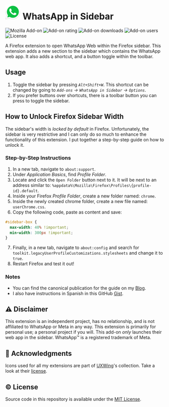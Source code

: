 # ![logo](src/icons/48x48.png) WhatsApp in Sidebar

![Mozilla Add-on](https://img.shields.io/amo/v/{2b38cb05-9cff-44a7-b9f1-7cc575afab8a})
![Add-on rating](https://img.shields.io/amo/rating/{2b38cb05-9cff-44a7-b9f1-7cc575afab8a})
![Add-on downloads](https://img.shields.io/amo/dw/{2b38cb05-9cff-44a7-b9f1-7cc575afab8a})
![Add-on users](https://img.shields.io/amo/users/{2b38cb05-9cff-44a7-b9f1-7cc575afab8a})
![License](https://img.shields.io/github/license/semanticdata/firefox-new-tab-notes)

A Firefox extension to open WhatsApp Web within the Firefox sidebar. This extension adds a new section to the sidebar which contains the WhatsApp web app. It also adds a shortcut, and a button toggle within the toolbar.

## Usage

1. Toggle the sidebar by pressing _`Alt+Shift+W`_. This shortcut can be changed by going to _`Add-ons` → `WhatsApp in Sidebar` → `Options`_.
2. If you prefer buttons over shortcuts, there is a toolbar button you can press to toggle the sidebar.

## How to Unlock Firefox Sidebar Width

The sidebar's width is _locked by default_ in Firefox. Unfortunately, the sidebar is very restrictive and I can only do so much to enhance the functionality of this extension. I put together a step-by-step guide on how to unlock it.

### Step-by-Step Instructions

1. In a new tab, navigate to `about:support`.
2. Under _Application Basics_, find _Profile Folder_.
3. Locate and click the `Open Folder` button next to it. It will be next to an address similar to: `%appdata%\Mozilla\Firefox\Profiles\{profile-id}.default`.
4. Inside your Firefox _Profile Folder_, create a new folder named: `chrome`.
5. Inside the newly created chrome folder, create a new file named: `userChrome.css`.
6. Copy the following code, paste as content and save:

```css
#sidebar-box {
  max-width: 40% !important;
  min-width: 300px !important;
}
```

7. Finally, in a new tab, navigate to `about:config` and search for `toolkit.legacyUserProfileCustomizations.stylesheets` and change it to `true`.
8. Restart Firefox and test it out!

### Notes

- You can find the canonical publication for the guide on my [Blog](https://miguelpimentel.do/unlock-firefox-sidebar/).  
- I also have instructions in Spanish in this GitHub [Gist](https://gist.github.com/semanticdata/ee0bca4f3617241aa98da114653c0b08#file-instrucciones-md).

## ⚠ Disclaimer

This extension is an independent project, has no relationship, and is not affiliated to WhatsApp or Meta in any way. This extension is primarily for personal use; a personal project if you will. This add-on _only_ launches their web app in the sidebar. WhatsApp™ is a registered trademark of Meta.

## 💜 Acknowledgments

Icons used for all my extensions are part of [UXWing](https://uxwing.com/)'s collection. Take a look at their [license](https://uxwing.com/license).

## © License

Source code in this repository is available under the [MIT License](LICENSE).
